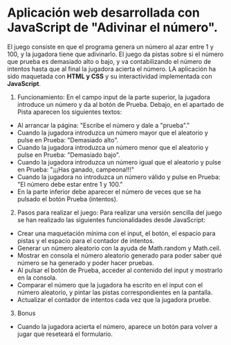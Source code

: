 # Aplicación web desarrollada con JavaScript de "Adivinar el número".

El juego consiste en que el programa genera un número al azar entre 1 y 100, y la jugadora tiene que adivinarlo. El juego da pistas sobre si el número que prueba es demasiado alto o bajo, y va contabilizando el número de intentos hasta que al final la jugadora acierta el número.
LA aplicación ha sido maquetada con **HTML y CSS** y su interactividad implementada con **JavaScript**.

1. Funcionamiento:
En el campo input de la parte superior, la jugadora introduce un número y da al botón de Prueba. Debajo, en el apartado de Pista aparecen los siguientes textos:

* Al arrancar la página: "Escribe el número y dale a "prueba"."
* Cuando la jugadora introduzca un número mayor que el aleatorio y pulse en Prueba: "Demasiado alto".
* Cuando la jugadora introduzca un número menor que el aleatorio y pulse en Prueba: "Demasiado bajo".
* Cuando la jugadora introduzca un número igual que el aleatorio y pulse en Prueba: "¡¡¡Has ganado, campeona!!!"
* Cuando la jugadora no introduzca un número válido y pulse en Prueba: "El número debe estar entre 1 y 100."
* En la parte inferior debe aparecer el número de veces que se ha pulsado el botón Prueba (intentos).

2. Pasos para realizar el juego:
Para realizar una versión sencilla del juego se han realizado las siguientes funcionalidades desde JavaScript:

* Crear una maquetación mínima con el input, el botón, el espacio para pistas y el espacio para el contador de intentos.
* Generar un número aleatorio con la ayuda de Math.random y Math.ceil.
* Mostrar en consola el número aleatorio generado para poder saber qué número se ha generado y poder hacer pruebas.
* Al pulsar el botón de Prueba, acceder al contenido del input y mostrarlo en la consola.
* Comparar el número que la jugadora ha escrito en el input con el número aleatorio, y pintar las pistas correspondientes en la pantalla.
* Actualizar el contador de intentos cada vez que la jugadora pruebe.

3. Bonus
* Cuando la jugadora acierta el número, aparece un botón para volver a jugar que reseteará el formulario.
